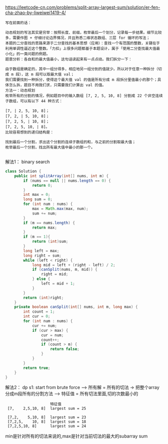 




https://leetcode-cn.com/problems/split-array-largest-sum/solution/er-fen-cha-zhao-by-liweiwei1419-4/

```
写在前面的话：

动态规划的写法其实是穷举：按照长度、前缀，枚举最后一个划分，记录每一步结果。细节比较多，需要作图 + 仔细讨论边界情况，并且熟悉二维状态数组、三层 for 循环的写法；
本题的二分查找的思路来源于二分查找的基本思想（应用）：查找一个有范围的整数，关键在于利用单调性逼近这个整数。「力扣」上很多问题都基于本题设计，属于「使用二分查找最大值最小化」的一类问题的例题。
题意分析：各自和的最大值最小，这句话读起来有一点点绕。我们拆分一下：

由于数组是确定的，其中一组分得多，相应地另一组分到的值就少。所以对于任意一种拆分（切成 m 段），这 m 段可以取最大值 val；
我们需要找到一种拆分，使得这个最大值 val 的值是所有分成 m 段拆分里值最小的那个；具体怎么拆，题目不用我们求，只需要我们计算出 val 的值。
方法一：动态规划
枚举所有的分割的情况，例如题目中的输入数组 [7, 2, 5, 10, 8] 分割成 22 个非空连续子数组，可以有以下 44 种方式：

[7, | 2, 5, 10, 8]；
[7, 2, | 5, 10, 8]；
[7, 2, 5, | 10, 8]；
[7, 2, 5, 10, | 8]。
比较容易想到的递归结构是：

找到最后一个分割，求出这个分割的连续子数组的和，与之前的分割取最大值；
枚举最后一个分割，找出所有最大值中最小的那一个。


```


解法1： binary search

```java
class Solution {
    public int splitArray(int[] nums, int m) {
        if (nums == null || nums.length == 0) {
            return 0;
        }
        int max = 0;
        long sum = 0;
        for (int num : nums) {
            max = Math.max(max, num);
            sum += num;
        }
        if (m == nums.length) {
            return max;
        }
        if (m == 1){
            return (int)sum;
        }
        long left = max;
        long right = sum;
        while (left < right) {
            long mid = left + (right - left) / 2;
            if (canSplit(nums, m, mid)) {
                right = mid;
            } else {
                left = mid + 1;
            }
        }
        return (int)right;
    }
    private boolean canSplit(int[] nums, int m, long max) {
        int count = 1;
        int cur = 0;
        for (int num : nums) {
            cur += num;
            if (cur > max) {
                cur = num;
                count++;
                if (count > m) {
                    return false;
                }
            }
        }
        return true;
    }
}
```



解法2：  dp
s1: start from brute force
     --> 所有解 = 所有的切法  -> 把整个array分成m段所有的分割方法
     --> 特征值 = 所有切法里面,切的次数最小的
                        
                        特征值
     [7,    2,5,10, 8]  largest sum = 25

     [7,2,    5,10, 8]  largest sum = 23
     [7,2,5,    10, 8]  largest sum = 18
     [7,2,5,10, 8]      largest sum = 24
   

min是针对所有的切法来说的,max是针对当前切法的最大的subarray sum

